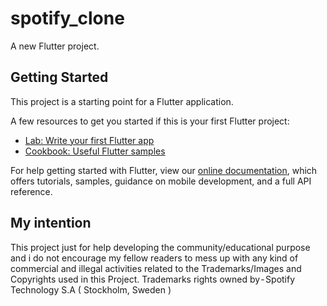 # spotify_clone

A new Flutter project.

## Getting Started

This project is a starting point for a Flutter application.

A few resources to get you started if this is your first Flutter project:

- [Lab: Write your first Flutter app](https://flutter.dev/docs/get-started/codelab)
- [Cookbook: Useful Flutter samples](https://flutter.dev/docs/cookbook)

For help getting started with Flutter, view our
[online documentation](https://flutter.dev/docs), which offers tutorials,
samples, guidance on mobile development, and a full API reference.

## My intention
This project just for help developing the community/educational purpose and i do not encourage my fellow readers to mess up with any kind of commercial and illegal activities related to the Trademarks/Images and Copyrights used in this Project.
Trademarks rights owned by - Spotify Technology S.A ( Stockholm, Sweden )
